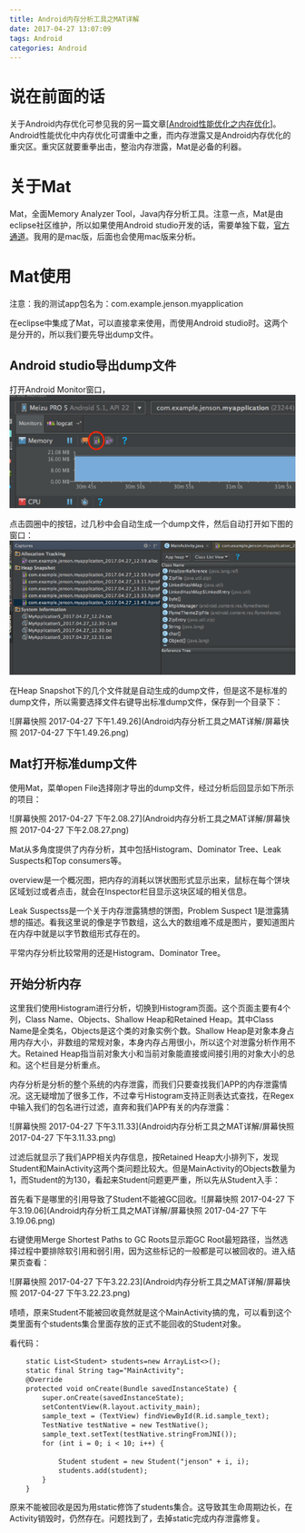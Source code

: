```yaml
---
title: Android内存分析工具之MAT详解
date: 2017-04-27 13:07:09
tags: Android
categories: Android
---
```


# 说在前面的话

关于Android内存优化可参见我的另一篇文章[[Android性能优化之内存优化](http://www.jensondev.me/2017/04/21/Android%E6%80%A7%E8%83%BD%E4%BC%98%E5%8C%96%E4%B9%8B%E5%86%85%E5%AD%98%E4%BC%98%E5%8C%96/)]。Android性能优化中内存优化可谓重中之重，而内存泄露又是Android内存优化的重灾区。重灾区就要重拳出击，整治内存泄露，Mat是必备的利器。

# 关于Mat



Mat，全面Memory Analyzer Tool，Java内存分析工具。注意一点，Mat是由eclipse社区维护，所以如果使用Android studio开发的话，需要单独下载，[官方通道](http://www.eclipse.org/mat/downloads.php)。我用的是mac版，后面也会使用mac版来分析。

# Mat使用

注意：我的测试app包名为：com.example.jenson.myapplication

在eclipse中集成了Mat，可以直接拿来使用，而使用Android studio时。这两个是分开的，所以我们要先导出dump文件。

## Android studio导出dump文件

打开Android Monitor窗口，![0B8D42B7-E5A5-431D-9658-2A99C923CF4E](Android内存分析工具之MAT详解/0B8D42B7-E5A5-431D-9658-2A99C923CF4E.png)

点击圆圈中的按钮，过几秒中会自动生成一个dump文件，然后自动打开如下图的窗口：![1A94CD89-1BE9-46BC-9449-8B55EE34D741](Android内存分析工具之MAT详解/1A94CD89-1BE9-46BC-9449-8B55EE34D741.png)

在Heap Snapshot下的几个文件就是自动生成的dump文件，但是这不是标准的dump文件，所以需要选择文件右键导出标准dump文件，保存到一个目录下：

![屏幕快照 2017-04-27 下午1.49.26](Android内存分析工具之MAT详解/屏幕快照 2017-04-27 下午1.49.26.png)



## Mat打开标准dump文件

使用Mat，菜单open File选择刚才导出的dump文件，经过分析后回显示如下所示的项目：

![屏幕快照 2017-04-27 下午2.08.27](Android内存分析工具之MAT详解/屏幕快照 2017-04-27 下午2.08.27.png)



Mat从多角度提供了内存分析，其中包括Histogram、Dominator Tree、Leak Suspects和Top consumers等。

overview是一个概况图，把内存的消耗以饼状图形式显示出来，鼠标在每个饼块区域划过或者点击，就会在Inspector栏目显示这块区域的相关信息。

Leak Suspectss是一个关于内存泄露猜想的饼图，Problem Suspect 1是泄露猜想的描述。看我这里说的像是字节数组，这么大的数组难不成是图片，要知道图片在内存中就是以字节数组形式存在的。

平常内存分析比较常用的还是Histogram、Dominator Tree。

## 开始分析内存

这里我们使用Histogram进行分析，切换到Histogram页面。这个页面主要有4个列，Class Name、Objects、Shallow Heap和Retained Heap。其中Class Name是全类名，Objects是这个类的对象实例个数。Shallow Heap是对象本身占用内存大小，非数组的常规对象，本身内存占用很小，所以这个对泄露分析作用不大。Retained Heap指当前对象大小和当前对象能直接或间接引用的对象大小的总和。这个栏目是分析重点。

内存分析是分析的整个系统的内存泄露，而我们只要查找我们APP的内存泄露情况。这无疑增加了很多工作，不过幸亏Histogram支持正则表达式查找，在Regex中输入我们的包名进行过滤，直奔和我们APP有关的内存泄露：

![屏幕快照 2017-04-27 下午3.11.33](Android内存分析工具之MAT详解/屏幕快照 2017-04-27 下午3.11.33.png)

过滤后就显示了我们APP相关内存信息，按Retained Heap大小排列下，发现Student和MainActivity这两个类问题比较大。但是MainActivity的Objects数量为1，而Student的为130，看起来Student问题更严重，所以先从Student入手：

首先看下是哪里的引用导致了Student不能被GC回收。![屏幕快照 2017-04-27 下午3.19.06](Android内存分析工具之MAT详解/屏幕快照 2017-04-27 下午3.19.06.png)

右键使用Merge Shortest Paths to GC Roots显示距GC Root最短路径，当然选择过程中要排除软引用和弱引用，因为这些标记的一般都是可以被回收的。进入结果页查看：

![屏幕快照 2017-04-27 下午3.22.23](Android内存分析工具之MAT详解/屏幕快照 2017-04-27 下午3.22.23.png)

啧啧，原来Student不能被回收竟然就是这个MainActivity搞的鬼，可以看到这个类里面有个students集合里面存放的正式不能回收的Student对象。

看代码：

```
    static List<Student> students=new ArrayList<>();
    static final String tag="MainActivity";
    @Override
    protected void onCreate(Bundle savedInstanceState) {
        super.onCreate(savedInstanceState);
        setContentView(R.layout.activity_main);
        sample_text = (TextView) findViewById(R.id.sample_text);
        TestNative testNative = new TestNative();
        sample_text.setText(testNative.stringFromJNI());
        for (int i = 0; i < 10; i++) {

            Student student = new Student("jenson" + i, i);
            students.add(student);
        }
    }
```

原来不能被回收是因为用static修饰了students集合。这导致其生命周期边长，在Activity销毁时，仍然存在。问题找到了，去掉static完成内存泄露修复。


